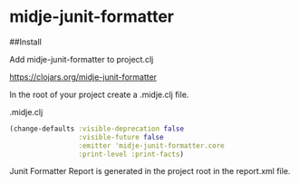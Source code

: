 # midje-junit-formatter

##Install

Add midje-junit-formatter to project.clj

https://clojars.org/midje-junit-formatter

In the root of your project create a .midje.clj file.

.midje.clj
```clojure
(change-defaults :visible-deprecation false
                 :visible-future false
                 :emitter 'midje-junit-formatter.core
                 :print-level :print-facts)
```

Junit Formatter Report is generated in the project root in the report.xml file.
